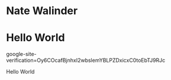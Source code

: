 # Nate Walinder
# Hello World
google-site-verification=Oy6COcafBjnhxI2wbslemYBLPZDxicxC0toEbTJ9RJc


Hello World
